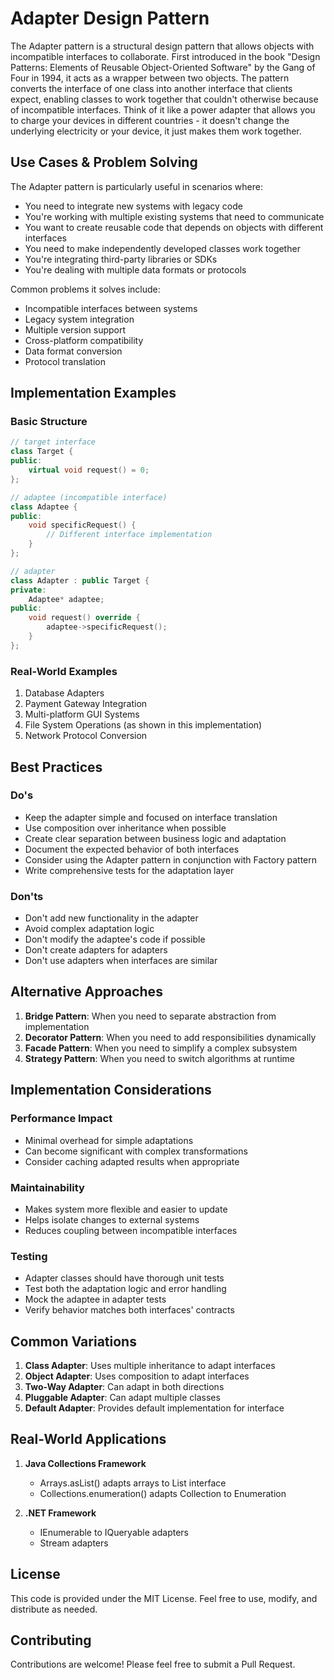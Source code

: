 # Adapter Design Pattern

The Adapter pattern is a structural design pattern that allows objects with incompatible interfaces to collaborate. First introduced in the book "Design Patterns: Elements of Reusable Object-Oriented Software" by the Gang of Four in 1994, it acts as a wrapper between two objects. The pattern converts the interface of one class into another interface that clients expect, enabling classes to work together that couldn't otherwise because of incompatible interfaces. Think of it like a power adapter that allows you to charge your devices in different countries - it doesn't change the underlying electricity or your device, it just makes them work together.

## Use Cases & Problem Solving

The Adapter pattern is particularly useful in scenarios where:
- You need to integrate new systems with legacy code
- You're working with multiple existing systems that need to communicate
- You want to create reusable code that depends on objects with different interfaces
- You need to make independently developed classes work together
- You're integrating third-party libraries or SDKs
- You're dealing with multiple data formats or protocols

Common problems it solves include:
- Incompatible interfaces between systems
- Legacy system integration
- Multiple version support
- Cross-platform compatibility
- Data format conversion
- Protocol translation

## Implementation Examples

### Basic Structure
```cpp
// target interface
class Target {
public:
    virtual void request() = 0;
};

// adaptee (incompatible interface)
class Adaptee {
public:
    void specificRequest() {
        // Different interface implementation
    }
};

// adapter
class Adapter : public Target {
private:
    Adaptee* adaptee;
public:
    void request() override {
        adaptee->specificRequest();
    }
};
```

### Real-World Examples
1. Database Adapters
2. Payment Gateway Integration
3. Multi-platform GUI Systems
4. File System Operations (as shown in this implementation)
5. Network Protocol Conversion

## Best Practices

### Do's
- Keep the adapter simple and focused on interface translation
- Use composition over inheritance when possible
- Create clear separation between business logic and adaptation
- Document the expected behavior of both interfaces
- Consider using the Adapter pattern in conjunction with Factory pattern
- Write comprehensive tests for the adaptation layer

### Don'ts
- Don't add new functionality in the adapter
- Avoid complex adaptation logic
- Don't modify the adaptee's code if possible
- Don't create adapters for adapters
- Don't use adapters when interfaces are similar

## Alternative Approaches

1. **Bridge Pattern**: When you need to separate abstraction from implementation
2. **Decorator Pattern**: When you need to add responsibilities dynamically
3. **Facade Pattern**: When you need to simplify a complex subsystem
4. **Strategy Pattern**: When you need to switch algorithms at runtime

## Implementation Considerations

### Performance Impact
- Minimal overhead for simple adaptations
- Can become significant with complex transformations
- Consider caching adapted results when appropriate

### Maintainability
- Makes system more flexible and easier to update
- Helps isolate changes to external systems
- Reduces coupling between incompatible interfaces

### Testing
- Adapter classes should have thorough unit tests
- Test both the adaptation logic and error handling
- Mock the adaptee in adapter tests
- Verify behavior matches both interfaces' contracts

## Common Variations

1. **Class Adapter**: Uses multiple inheritance to adapt interfaces
2. **Object Adapter**: Uses composition to adapt interfaces
3. **Two-Way Adapter**: Can adapt in both directions
4. **Pluggable Adapter**: Can adapt multiple classes
5. **Default Adapter**: Provides default implementation for interface

## Real-World Applications

1. **Java Collections Framework**
    - Arrays.asList() adapts arrays to List interface
    - Collections.enumeration() adapts Collection to Enumeration

2. **.NET Framework**
    - IEnumerable to IQueryable adapters
    - Stream adapters

## License

This code is provided under the MIT License. Feel free to use, modify, and distribute as needed.

## Contributing

Contributions are welcome! Please feel free to submit a Pull Request.
